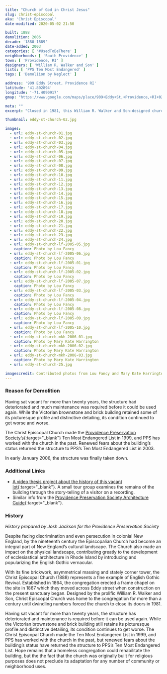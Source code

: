 ```yaml
---
title: "Church of God in Christ Jesus"
slug: christ-episcopal
aka: 'Christ Episcopal'
date-modified: 2020-05-02 21:50

built: 1888
demolition: 2006
decade: '1880-1889'
date-added: 2003
categories: [ '#UsedToBeThere' ]
neighborhoods: [ 'South Providence' ]
town: [ 'Providence, RI' ]
designers: [ 'William R. Walker and Son' ]
lists: [ 'PPS Ten Most Endangered' ]
tags: [ 'Demoliion by Neglect' ]

address: '909 Eddy Street, Providence RI'
latitude: '41.802894'
longitude: '-71.4090917'
gmap: "https://www.google.com/maps/place/909+Eddy+St,+Providence,+RI+02905/@41.802894,-71.4090917,17z/data=!3m1!4b1!4m5!3m4!1s0x89e4456099e46dd3:0x6324de09a488e52b!8m2!3d41.802894!4d-71.406903"

meta: ""
excerpt: "Closed in 1981, this William R. Walker and Son-designed church was vacant for over 20 years before neglect contributed to its demise."

thumbnail: eddy-st-church-02.jpg

images:
  - url: eddy-st-church-01.jpg
  - url: eddy-st-church-02.jpg
  - url: eddy-st-church-03.jpg
  - url: eddy-st-church-04.jpg
  - url: eddy-st-church-05.jpg
  - url: eddy-st-church-06.jpg
  - url: eddy-st-church-07.jpg
  - url: eddy-st-church-08.jpg
  - url: eddy-st-church-09.jpg
  - url: eddy-st-church-10.jpg
  - url: eddy-st-church-11.jpg
  - url: eddy-st-church-12.jpg
  - url: eddy-st-church-13.jpg
  - url: eddy-st-church-14.jpg
  - url: eddy-st-church-15.jpg
  - url: eddy-st-church-16.jpg
  - url: eddy-st-church-17.jpg
  - url: eddy-st-church-18.jpg
  - url: eddy-st-church-19.jpg
  - url: eddy-st-church-20.jpg
  - url: eddy-st-church-21.jpg
  - url: eddy-st-church-22.jpg
  - url: eddy-st-church-23.jpg
  - url: eddy-st-church-24.jpg
  - url: eddy-st-church-lf-2005-05.jpg
    caption: Photo by Lou Fancy
  - url: eddy-st-church-lf-2005-06.jpg
    caption: Photo by Lou Fancy
  - url: eddy-st-church-lf-2005-01.jpg
    caption: Photo by Lou Fancy
  - url: eddy-st-church-lf-2005-02.jpg
    caption: Photo by Lou Fancy
  - url: eddy-st-church-lf-2005-07.jpg
    caption: Photo by Lou Fancy
  - url: eddy-st-church-lf-2005-03.jpg
    caption: Photo by Lou Fancy
  - url: eddy-st-church-lf-2005-04.jpg
    caption: Photo by Lou Fancy
  - url: eddy-st-church-lf-2005-08.jpg
    caption: Photo by Lou Fancy
  - url: eddy-st-church-lf-2005-09.jpg
    caption: Photo by Lou Fancy
  - url: eddy-st-church-lf-2005-10.jpg
    caption: Photo by Lou Fancy
  - url: eddy-st-church-mkh-2006-01.jpg
    caption: Photo by Mary Kate Harrington
  - url: eddy-st-church-mkh-2006-02.jpg
    caption: Photo by Mary Kate Harrington
  - url: eddy-st-church-mkh-2006-03.jpg
    caption: Photo by Mary Kate Harrington
  - url: eddy-st-church-25.jpg

imagescredit: Contributed photos from Lou Fancy and Mary Kate Harrington.
---
```


### Reason for Demolition
Having sat vacant for more than twenty years, the structure had deteriorated and much maintenance was required before it could be used again. While the Victorian brownstone and brick building retained some of its picturesque profile and distinctive detailing, its condition continued to get worse and worse. 

The Christ Episcopal Church made the [Providence Preservation Society’s](//guide.ppsri.org/property/church-of-god-in-christ-jesus){:target="_blank"} Ten Most Endangered List in 1999, and PPS has worked with the church in the past. Renewed fears about the building’s status returned the structure to PPS’s Ten Most Endangered List in 2003.

In early January 2006, the structure was finally taken down.

### Additional Links

* [A video thesis project about the history of this vacant lot](//www.vimeo.com/3492764){:target="_blank"}. A small tour group examines the remains of the building through the story-telling of a visitor on a recording.
* Similar info from the [Providence Preservation Society Architecture Guide](//guide.ppsri.org/property/church-of-god-in-christ-jesus){:target="_blank"}.

### History

_History prepared by Josh Jackson for the Providence Preservation Society_

Despite facing discrimination and even persecution in colonial New England, by the nineteenth century the Episcopalian Church had become an integral part of New England’s cultural landscape. The Church also made an impact on the physical landscape, contributing greatly to the development of ecclesiastical architecture in Rhode Island by introducing and popularizing the English Gothic vernacular.

With its fine brickwork, asymmetrical massing and stately corner tower, the Christ Episcopal Church (1888) represents a fine example of English Gothic Revival. Established in 1864, the congregation erected a frame chapel on the site in 1867 which they moved across Eddy street when construction on the present sanctuary began. Designed by the prolific William R. Walker and Son, Christ Episcopal Church was home to the congregation for more than a century until dwindling numbers forced the church to close its doors in 1981.

Having sat vacant for more than twenty years, the structure has deteriorated and maintenance is required before it can be used again. While the Victorian brownstone and brick building still retains its picturesque profile and distinctive detailing, its condition continues to get worse. The Christ Episcopal Church made the Ten Most Endangered List in 1999, and PPS has worked with the church in the past, but renewed fears about the building’s status have returned the structure to PPS’s Ten Most Endangered List. Hope remains that a homeless congregation could rehabilitate the building, but the the fact that the church was originally built for religious purposes does not preclude its adaptation for any number of community or neighborhood uses.
